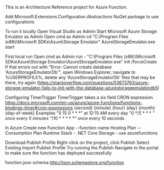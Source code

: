 ﻿This is an Architecture Reference project for Azure Function.

Add Microsoft.Extensions.Configuration.Abstractions NuGet package to use configurations

To run it locally
Open Visual Studio as Admin
Start Microsoft Azure Storage Emulator as Admin
	Open cmd as Admin
	cd "C:\Program Files (x86)\Microsoft SDKs\Azure\Storage Emulator"
	AzureStorageEmulator.exe start

First local run
    		Open cmd as Admin
			run - "C:\Program Files (x86)\Microsoft SDKs\Azure\Storage Emulator\AzureStorageEmulator.exe" init /forceCreate
			If that errors out with "Error: Cannot create database 'AzureStorageEmulatorDb<some number>'", open Windows Explorer, navigate to %USERPROFILE%, delete any 'AzureStorageEmulatorDb' files that may be there, try again
			(https://stackoverflow.com/questions/53673763/azure-storage-emulator-fails-to-init-with-the-database-azurestorageemulatordb5)

Configuring TimerTrigger
TimerTrigger takes a six field CRON expression
https://docs.microsoft.com/en-us/azure/azure-functions/functions-bindings-timer#cron-expressions
{second} {minute} {hour} {day} {month} {day-of-week}
Examples
"0 15 0 * * *"	at 12:15 AM every day
"0 */5 * * * *" once every 5 minutes
"*/10 * * * * *" once every 10 seconds

In Azure
Create new Function App
<env>-<app>-function-name
Hosting Plan -- Consumption Plan
Runtime Stack - .NET Core
Storage - use <app>azurefunctions<env>

Download Publish Profile
Right-click on the project, click Publish
Select Existing
Import Publish Profile
Try running the Publish
Navigate to the portal to make sure the function has deployed successfully

function.json schema
http://json.schemastore.org/function